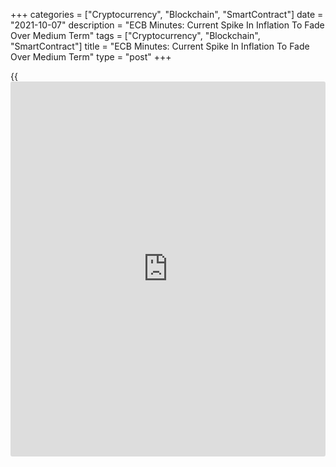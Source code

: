 +++
categories = ["Cryptocurrency", "Blockchain", "SmartContract"]
date = "2021-10-07"
description = "ECB Minutes: Current Spike In Inflation To Fade Over Medium Term"
tags = ["Cryptocurrency", "Blockchain", "SmartContract"]
title = "ECB Minutes: Current Spike In Inflation To Fade Over Medium Term"
type = "post"
+++

{{<iframe id="large-banner" src="https://www.bounty.group/#slide=3.0" width="100%" height="600" scrolling="no" style="border: 0px solid rgb(216, 221, 230); border-radius: 3px;">}}

The near-term increase in Eurozone inflation was largely driven by
temporary factors that would fade in the medium term and not call for
[policy](https://www.fintechee.com/policy/) tightening, [policy](https://www.fintechee.com/policy/)makers of the European Central Bank said at the
September governing council meeting held in Frankfurt.

According to the account of the monetary [policy](https://www.fintechee.com/policy/) meeting, released
Thursday, members agreed that accommodative monetary [policy](https://www.fintechee.com/policy/) stance
remained necessary to offset the negative impact of the pandemic on
inflation and to re-anchor of inflation expectations solidly around the
new target.

Further, members said that risks to the economic outlook remained
broadly balanced.

The council noted that the economic outlook could deteriorate if the
pandemic worsened, which could delay the further reopening of the
[economy][1], or if supply shortages turned out to be more persistent
than currently expected.

At the September meeting, the bank had slowed the pace of its emergency
asset purchases programme and left its key rates unchanged.

For comments and feedback [contact](https://www.playgroundfx.com/contact/): editorial@rtt[news](https://www.letsplayfx.com/blog/forex-news-website/).com

[Economic News][1]

 **What parts of the world are seeing the best (and worst) economic
performances lately? Click[here][2] to check out our [Econ Scorecard][2]
and find out! See up-to-the-moment [ranking](https://www.playgroundfx.com/blog/crypto-exchange-ranking/)s for the best and worst
performers in [GDP][3], [unemployment rate][4], [inflation][5] and much
more.**

   1. www.rtt[news](https://www.letsplayfx.com/blog/forex-news-website/).com/Content/EconomicNews.aspx
   2. www.rtt[news](https://www.letsplayfx.com/blog/forex-news-website/).com/economic-scorecard/world-rank/retail-sales/highest-performance.aspx
   3. www.rtt[news](https://www.letsplayfx.com/blog/forex-news-website/).com/economic-scorecard/world-rank/GDP/highest-performance.aspx
   4. www.rtt[news](https://www.letsplayfx.com/blog/forex-news-website/).com/economic-scorecard/world-rank/unemployment-rate/lowest-performance.aspx
   5. www.rtt[news](https://www.letsplayfx.com/blog/forex-news-website/).com/economic-scorecard/world-rank/CPI/highest-performance.aspx